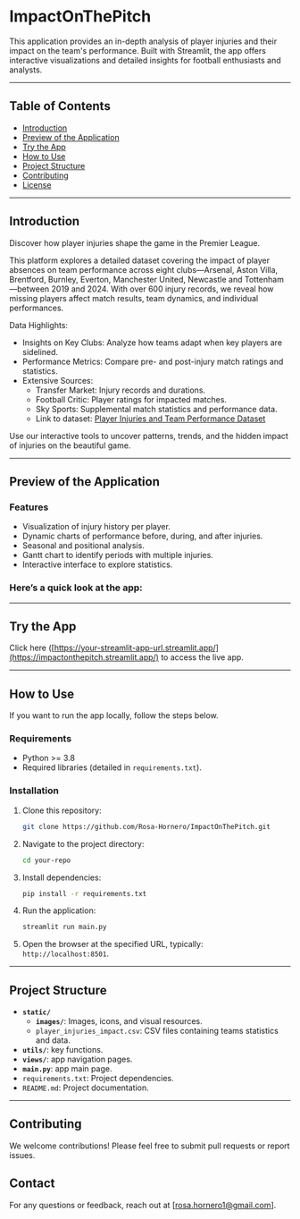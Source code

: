 # ImpactOnThePitch

This application provides an in-depth analysis of player injuries and their impact on the team's performance. Built with Streamlit, the app offers interactive visualizations and detailed insights for football enthusiasts and analysts.

---

## Table of Contents
- [Introduction](#introduction)
- [Preview of the Application](#preview-of-the-application)
- [Try the App](try-the-app)
- [How to Use](#how-to-use)
- [Project Structure](#project-structure)
- [Contributing](#contributing)
- [License](#license)

---

## Introduction
Discover how player injuries shape the game in the Premier League.

This platform explores a detailed dataset covering the impact of player absences on team performance across eight clubs—Arsenal, Aston Villa, Brentford, Burnley, Everton, Manchester United, Newcastle and Tottenham—between 2019 and 2024. With over 600 injury records, we reveal how missing players affect match results, team dynamics, and individual performances.

Data Highlights:
- Insights on Key Clubs: Analyze how teams adapt when key players are sidelined.
- Performance Metrics: Compare pre- and post-injury match ratings and statistics.
- Extensive Sources:
  - Transfer Market: Injury records and durations.
  - Football Critic: Player ratings for impacted matches.
  - Sky Sports: Supplemental match statistics and performance data.
  - Link to dataset: [Player Injuries and Team Performance Dataset](https://www.kaggle.com/datasets/amritbiswas007/player-injuries-and-team-performance-dataset/data)

Use our interactive tools to uncover patterns, trends, and the hidden impact of injuries on the beautiful game.

---

## Preview of the Application
### Features
- Visualization of injury history per player.
- Dynamic charts of performance before, during, and after injuries.
- Seasonal and positional analysis.
- Gantt chart to identify periods with multiple injuries.
- Interactive interface to explore statistics.

### Here’s a quick look at the app:


---

## Try the App
Click here ([https://your-streamlit-app-url.streamlit.app/](https://impactonthepitch.streamlit.app/) to access the live app.

---

## How to Use

If you want to run the app locally, follow the steps below.

### Requirements
- Python >= 3.8
- Required libraries (detailed in `requirements.txt`).

### Installation
1. Clone this repository:
   ```bash
   git clone https://github.com/Rosa-Hornero/ImpactOnThePitch.git
   ```
   
2. Navigate to the project directory:
   ```bash
   cd your-repo
   ```
   
3. Install dependencies:
   ```bash
   pip install -r requirements.txt
   ```

4. Run the application:
   ```bash
   streamlit run main.py
   ```

5. Open the browser at the specified URL, typically: `http://localhost:8501`.

---

## Project Structure
- **`static/`**
  - **`images/`**: Images, icons, and visual resources.
  - `player_injuries_impact.csv`: CSV files containing teams statistics and data.
- **`utils/`**: key functions.
- **`views/`**: app navigation pages.
- **`main.py`**: app main page.
- `requirements.txt`: Project dependencies.
- `README.md`: Project documentation.

---

## Contributing

We welcome contributions! Please feel free to submit pull requests or report issues.

## Contact

For any questions or feedback, reach out at [rosa.hornero1@gmail.com].
